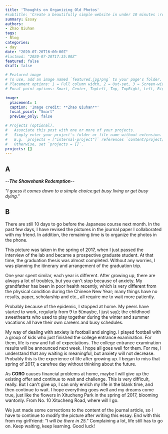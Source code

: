 ```yaml
---
title: 'Thoughts on Organizing Old Photos'
#subtitle: 'Create a beautifully simple website in under 10 minutes :rocket:'
summary: Essay
authors:
- Zhao Qiuhan
tags:
- Blog
categories:
- day
date: "2020-07-20T16:00:00Z"
#lastmod: "2020-07-20T17:35:00Z"
featured: false
draft: false

# Featured image
# To use, add an image named `featured.jpg/png` to your page's folder.
# Placement options: 1 = Full column width, 2 = Out-set, 3 = Screen-width
# Focal point options: Smart, Center, TopLeft, Top, TopRight, Left, Right, BottomLeft, Bottom, BottomRight

image:
  placement: 1
  caption: 'Image credit: **Zhao Qiuhan**'
  focal_point: "Smart"
  preview_only: false

# Projects (optional).
#   Associate this post with one or more of your projects.
#   Simply enter your project's folder or file name without extension.
#   E.g. `projects = ["internal-project"]` references `content/project/deep-learning/index.md`.
#   Otherwise, set `projects = []`.
projects: []
---
```


## A

  --_**The Shawshank Redemption**_--

_"I guess it comes down to a simple choice:get busy living or get busy dying."_

## B

There are still 10 days to go before the Japanese course next month. In the past few days, I have revised the pictures in the journal paper I collaborated with my friend. In addition, the remaining time is to organize the photos in the phone.

This picture was taken in the spring of 2017, when I just passed the interview of the lab and became a prospective graduate student. At that time, the graduation thesis was almost completed. Without any worries, I was planning the itinerary and arrangement of the graduation trip.

One year spent similar, each year is different. After growing up, there are always a lot of troubles, but you can't stop because of anxiety. My grandfather has been in poor health recently, which is very different from the physical condition during the Chinese New Year; many things have no results, paper, scholarship and etc., all require me to wait more patiently.

Probably because of the epidemic, I stopped at home. My peers have started to work, regularly from 9 to 5(maybe, I just say);  the childhood sweethearts who used to play together during the winter and summer vacations all have their own careers and busy schedules. 

My way of dealing with anxiety is football and singing. I played football with a group of kids who just finished the college entrance examination. For them, life is new and full of expectations. The college entrance examination results will be announced next week. I hope all goes well for them. For me, I understand that any waiting is meaningful, but anxiety will not decrease. Probably this is the experience of life after growing up. I began to miss that spring of 2017, a carefree day without thinking about the future.

As **CORO** causes financial problems at home, maybe I will give up the existing offer and continue to wait and challenge. This is very difficult, really. But I can't give up, I can only enrich my life in the blank time, and then continue to wait. I hope everything goes well and my dreams come true, just like the flowers in Xitucheng Park in the spring of 2017, blooming wantonly. From No. 10 Xitucheng Road, where will I go.

We just made some corrections to the content of the journal article, so I have to continue to modify the picture after writing this essay. End with this from my girlfriend:  _"I will be there in 25."_ Complaining a lot, life still has to go on. Keep waiting, keep learning. Good luck!